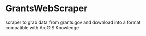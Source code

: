 # GrantsWebScraper
scraper to grab data from grants.gov and download into a format compatible with ArcGIS Knowledge

